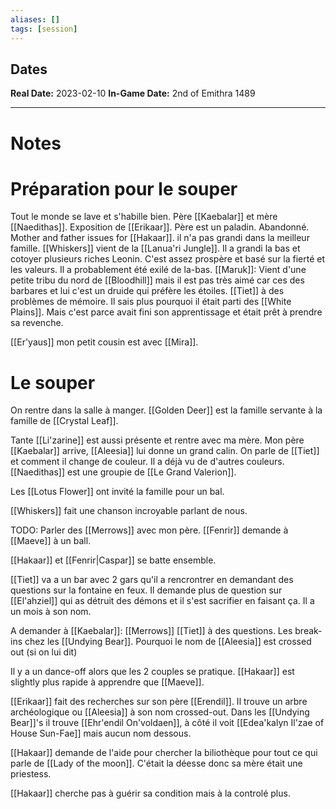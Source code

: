 ```yaml
---
aliases: []
tags: [session]
---
```

## Dates
**Real Date:** 2023-02-10
**In-Game Date:** 2nd of Emithra 1489

---
# Notes
# Préparation pour le souper
Tout le monde se lave et s'habille bien. 
Père [[Kaebalar]] et mère [[Naedithas]]. 
Exposition de [[Erikaar]]. Père est un paladin. Abandonné. 
Mother and father issues for [[Hakaar]]. il n'a pas grandi dans la meilleur famille. 
[[Whiskers]] vient de la [[Lanua'ri Jungle]]. Il a grandi la bas et cotoyer plusieurs riches Leonin. C'est assez prospère et basé sur la fierté et les valeurs. Il a probablement été exilé de la-bas. 
[[Maruk]]: Vient d'une petite tribu du nord de [[Bloodhill]] mais il est pas très aimé car ces des barbares et lui c'est un druide qui préfère les étoiles. 
[[Tiet]] à des problèmes de mémoire. Il sais plus pourquoi il était parti des [[White Plains]]. Mais c'est parce avait fini son apprentissage et était prêt à prendre sa revenche. 

[[Er'yaus]] mon petit cousin est avec [[Mira]]. 

# Le souper
On rentre dans la salle à manger. [[Golden Deer]] est la famille servante à la famille de [[Crystal Leaf]]. 

Tante [[Li'zarine]] est aussi présente et rentre avec ma mère. Mon père [[Kaebalar]] arrive, [[Aleesia]] lui donne un grand calin. 
On parle de [[Tiet]] et comment il change de couleur. Il a déjà vu de d'autres couleurs. [[Naedithas]] est une groupie de [[Le Grand Valerion]]. 

Les [[Lotus Flower]] ont invité la famille pour un bal. 


[[Whiskers]] fait une chanson incroyable parlant de nous. 

TODO: Parler des [[Merrows]] avec mon père. 
[[Fenrir]] demande à [[Maeve]] à un ball. 

[[Hakaar]] et [[Fenrir|Caspar]] se batte ensemble.

[[Tiet]] va a un bar avec 2 gars qu'il a rencrontrer en demandant des questions sur la fontaine en feux. Il demande plus de question sur [[El'ahziel]] qui as détruit des démons et il s'est sacrifier en faisant ça. Il a un mois à son nom. 


A demander à [[Kaebalar]]:
[[Merrows]]
[[Tiet]] à des questions.
Les break-ins chez les [[Undying Bear]]. 
Pourquoi le nom de [[Aleesia]] est crossed out (si on lui dit)


Il y a un dance-off alors que les 2 couples se pratique. [[Hakaar]] est slightly plus rapide à apprendre que [[Maeve]]. 

[[Erikaar]] fait des recherches sur son père [[Erendil]].  Il trouve un arbre archéologique ou [[Aleesia]] à son nom crossed-out. Dans les [[Undying Bear]]'s il trouve [[Ehr'endil On'voldaen]], à côté il voit [[Edea'kalyn Il'zae of House Sun-Fae]] mais aucun nom dessous. 

[[Hakaar]] demande de l'aide pour chercher la biliothèque pour tout ce qui parle de [[Lady of the moon]]. C'était la déesse donc sa mère était une priestess. 

[[Hakaar]] cherche pas à guérir sa condition mais à la controlé plus. 

